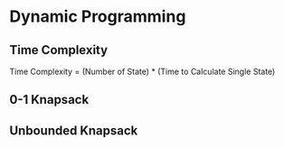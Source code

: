 # Dynamic Programming
## Time Complexity
Time Complexity = (Number of State) * (Time to Calculate Single State)

## 0-1 Knapsack

## Unbounded Knapsack
